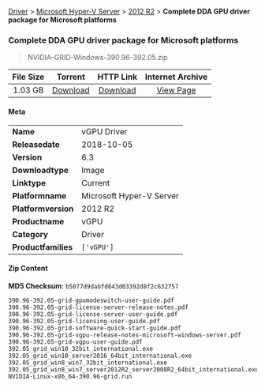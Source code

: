 
[Driver](/README.md)  >  [Microsoft Hyper-V Server](/index/Driver/Microsoft_Hyper-V_Server.md)  >  [2012 R2](/index/Driver/Microsoft_Hyper-V_Server/2012_R2.md)  >  **Complete DDA GPU driver package for Microsoft platforms**


###    Complete DDA GPU driver package for Microsoft platforms

> NVIDIA-GRID-Windows-390.96-392.05.zip   


| **File Size** | **Torrent**  | **HTTP Link** | **Internet Archive** |
|:-------------:|:------------:|:-------------:|:--------------------:|
| 1.03 GB |  [Download](https://archive.org/download/nvgpu_NVIDIA-GRID-Windows-390.96-392.05.zip_vcat2rbf/nvgpu_NVIDIA-GRID-Windows-390.96-392.05.zip_vcat2rbf_archive.torrent)       | [Download](https://archive.org/compress/nvgpu_NVIDIA-GRID-Windows-390.96-392.05.zip_vcat2rbf) | [View Page](https://archive.org/details/nvgpu_NVIDIA-GRID-Windows-390.96-392.05.zip_vcat2rbf)       |

#### Meta

<table>
<tr><td><strong>Name</strong></td><td>vGPU Driver</td></tr>
<tr><td><strong>Releasedate</strong></td><td>2018-10-05</td></tr>
<tr><td><strong>Version</strong></td><td>6.3</td></tr>
<tr><td><strong>Downloadtype</strong></td><td>Image</td></tr>
<tr><td><strong>Linktype</strong></td><td>Current</td></tr>
<tr><td><strong>Platformname</strong></td><td>Microsoft Hyper-V Server</td></tr>
<tr><td><strong>Platformversion</strong></td><td>2012 R2</td></tr>
<tr><td><strong>Productname</strong></td><td>vGPU</td></tr>
<tr><td><strong>Category</strong></td><td>Driver</td></tr>
<tr><td><strong>Productfamilies</strong></td><td><code>['vGPU']</code></td></tr>
</table>

#### Zip Content

**MD5 Checksum**: `b5077d9dabfd643d03392d8f2c632757`

```text
390.96-392.05-grid-gpumodeswitch-user-guide.pdf
390.96-392.05-grid-license-server-release-notes.pdf
390.96-392.05-grid-license-server-user-guide.pdf
390.96-392.05-grid-licensing-user-guide.pdf
390.96-392.05-grid-software-quick-start-guide.pdf
390.96-392.05-grid-vgpu-release-notes-microsoft-windows-server.pdf
390.96-392.05-grid-vgpu-user-guide.pdf
392.05_grid_win10_32bit_international.exe
392.05_grid_win10_server2016_64bit_international.exe
392.05_grid_win8_win7_32bit_international.exe
392.05_grid_win8_win7_server2012R2_server2008R2_64bit_international.exe
NVIDIA-Linux-x86_64-390.96-grid.run
```